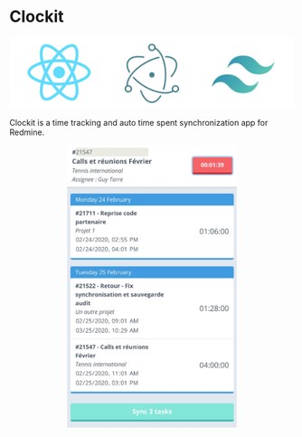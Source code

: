 # Clockit
![stack image](./readme/stack.jpg)

Clockit is a time tracking and auto time spent synchronization app for Redmine.

<div style="text-align:center"><img src="./readme/screen_main.jpeg" alt="Screen Clockit" height="500"/></div>
